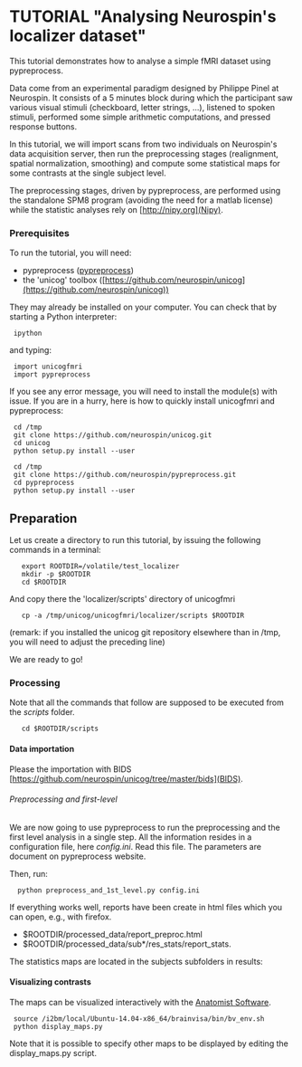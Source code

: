 # TUTORIAL "Analysing Neurospin's localizer dataset"

This tutorial demonstrates how to analyse a simple fMRI dataset using pypreprocess. 

Data come from an experimental paradigm designed by Philippe Pinel at Neurospin. It consists of a 5 minutes block during which the participant saw various visual stimuli (checkboard, letter strings, ...), listened to spoken stimuli, performed some simple arithmetic computations, and pressed response buttons. 

In this tutorial, we will import scans from two individuals on Neurospin's data acquisition server, then run the preprocessing stages (realignment, spatial normalization, smoothing) and compute some statistical maps for some contrasts at the single subject level.

The preprocessing stages, driven by pypreprocess, are performed using
the standalone SPM8 program (avoiding the need for a matlab license)
while the statistic analyses rely on [http://nipy.org](Nipy).

### Prerequisites

To run the tutorial, you will need:

* pypreprocess ([pypreprocess](https://github.com/neurospin/pypreprocess))
* the 'unicog' toolbox ([https://github.com/neurospin/unicog](https://github.com/neurospin/unicog))  

They may already be installed on your computer. You can check that by starting a Python interpreter:

     ipython

and typing:

     import unicogfmri
     import pypreprocess

If you see any error message, you will need to install the module(s) with issue. If you are in a hurry, here is how to quickly install unicogfmri and pypreprocess:

     cd /tmp
     git clone https://github.com/neurospin/unicog.git
     cd unicog 
     python setup.py install --user

     cd /tmp
     git clone https://github.com/neurospin/pypreprocess.git
     cd pypreprocess
     python setup.py install --user


## Preparation

Let us create a directory to run this tutorial, by issuing the following commands in a terminal:

       export ROOTDIR=/volatile/test_localizer
       mkdir -p $ROOTDIR
       cd $ROOTDIR

And copy there the 'localizer/scripts' directory of unicogfmri
 
       cp -a /tmp/unicog/unicogfmri/localizer/scripts $ROOTDIR

(remark: if you installed the unicog git repository elsewhere than in /tmp, you will need to adjust the preceding line) 

We are ready to go! 

### Processing 
    
Note that all the commands that follow are supposed to be executed from the *scripts* folder.


       cd $ROOTDIR/scripts

####  Data importation 
Please the importation with BIDS [https://github.com/neurospin/unicog/tree/master/bids](BIDS).


###### Preprocessing and first-level

We are now going to use pypreprocess to run the preprocessing and the first level analysis in a single step. All the information resides in a configuration file, here *config.ini*. Read this file. The parameters are document on pypreprocess website. 


Then, run:

      python preprocess_and_1st_level.py config.ini


If everything works well, reports have been create in html files which you can open, e.g., with firefox. 

* $ROOTDIR/processed_data/report_preproc.html
* $ROOTDIR/processed_data/sub*/res_stats/report_stats.

The statistics maps are located in the subjects subfolders in results:


#### Visualizing contrasts

The maps can be visualized interactively with the [Anatomist Software](http://brainvisa.info/doc/anatomist-4.4/ana_training/en/html/index.html#ana_training%book).


     source /i2bm/local/Ubuntu-14.04-x86_64/brainvisa/bin/bv_env.sh
     python display_maps.py


Note that it is possible to specify other maps to be displayed by editing the display_maps.py script.



